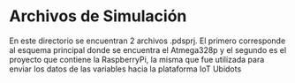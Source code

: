 # Archivos de Simulación
En este directorio se encuentran 2 archivos .pdsprj. El primero corresponde al esquema principal donde se encuentra el Atmega328p y el segundo es el proyecto que contiene la RaspberryPi, la misma que fue utilizada para enviar los datos de las variables hacia la plataforma IoT Ubidots
